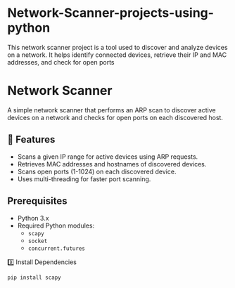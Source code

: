 # Network-Scanner-projects-using-python
This network scanner project is a tool used to discover and analyze devices on a network. It helps identify connected devices, retrieve their IP and MAC addresses, and check for open ports
# Network Scanner

A simple network scanner that performs an ARP scan to discover active devices on a network and checks for open ports on each discovered host.

## 🚀 Features
- Scans a given IP range for active devices using ARP requests.
- Retrieves MAC addresses and hostnames of discovered devices.
- Scans open ports (1-1024) on each discovered device.
- Uses multi-threading for faster port scanning.

## Prerequisites
- Python 3.x
- Required Python modules:
  - `scapy`
  - `socket`
  - `concurrent.futures`
  
3️⃣ Install Dependencies

```sh
pip install scapy
